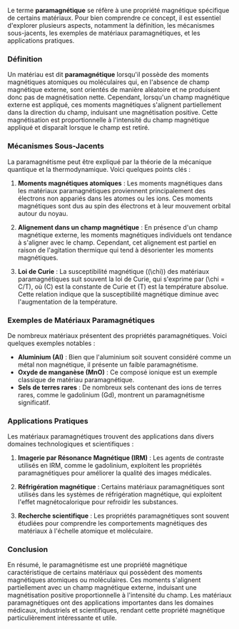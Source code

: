 Le terme **paramagnétique** se réfère à une propriété magnétique spécifique de certains matériaux. Pour bien comprendre ce concept, il est essentiel d'explorer plusieurs aspects, notamment la définition, les mécanismes sous-jacents, les exemples de matériaux paramagnétiques, et les applications pratiques.

### Définition

Un matériau est dit **paramagnétique** lorsqu'il possède des moments magnétiques atomiques ou moléculaires qui, en l'absence de champ magnétique externe, sont orientés de manière aléatoire et ne produisent donc pas de magnétisation nette. Cependant, lorsqu'un champ magnétique externe est appliqué, ces moments magnétiques s'alignent partiellement dans la direction du champ, induisant une magnétisation positive. Cette magnétisation est proportionnelle à l'intensité du champ magnétique appliqué et disparaît lorsque le champ est retiré.

### Mécanismes Sous-Jacents

La paramagnétisme peut être expliqué par la théorie de la mécanique quantique et la thermodynamique. Voici quelques points clés :

1. **Moments magnétiques atomiques** : Les moments magnétiques dans les matériaux paramagnétiques proviennent principalement des électrons non appariés dans les atomes ou les ions. Ces moments magnétiques sont dus au spin des électrons et à leur mouvement orbital autour du noyau.

2. **Alignement dans un champ magnétique** : En présence d'un champ magnétique externe, les moments magnétiques individuels ont tendance à s'aligner avec le champ. Cependant, cet alignement est partiel en raison de l'agitation thermique qui tend à désorienter les moments magnétiques.

3. **Loi de Curie** : La susceptibilité magnétique (\(\chi\)) des matériaux paramagnétiques suit souvent la loi de Curie, qui s'exprime par \(\chi = C/T\), où \(C\) est la constante de Curie et \(T\) est la température absolue. Cette relation indique que la susceptibilité magnétique diminue avec l'augmentation de la température.

### Exemples de Matériaux Paramagnétiques

De nombreux matériaux présentent des propriétés paramagnétiques. Voici quelques exemples notables :

- **Aluminium (Al)** : Bien que l'aluminium soit souvent considéré comme un métal non magnétique, il présente un faible paramagnétisme.
- **Oxyde de manganèse (MnO)** : Ce composé ionique est un exemple classique de matériau paramagnétique.
- **Sels de terres rares** : De nombreux sels contenant des ions de terres rares, comme le gadolinium (Gd), montrent un paramagnétisme significatif.

### Applications Pratiques

Les matériaux paramagnétiques trouvent des applications dans divers domaines technologiques et scientifiques :

1. **Imagerie par Résonance Magnétique (IRM)** : Les agents de contraste utilisés en IRM, comme le gadolinium, exploitent les propriétés paramagnétiques pour améliorer la qualité des images médicales.

2. **Réfrigération magnétique** : Certains matériaux paramagnétiques sont utilisés dans les systèmes de réfrigération magnétique, qui exploitent l'effet magnétocalorique pour refroidir les substances.

3. **Recherche scientifique** : Les propriétés paramagnétiques sont souvent étudiées pour comprendre les comportements magnétiques des matériaux à l'échelle atomique et moléculaire.

### Conclusion

En résumé, le paramagnétisme est une propriété magnétique caractéristique de certains matériaux qui possèdent des moments magnétiques atomiques ou moléculaires. Ces moments s'alignent partiellement avec un champ magnétique externe, induisant une magnétisation positive proportionnelle à l'intensité du champ. Les matériaux paramagnétiques ont des applications importantes dans les domaines médicaux, industriels et scientifiques, rendant cette propriété magnétique particulièrement intéressante et utile.